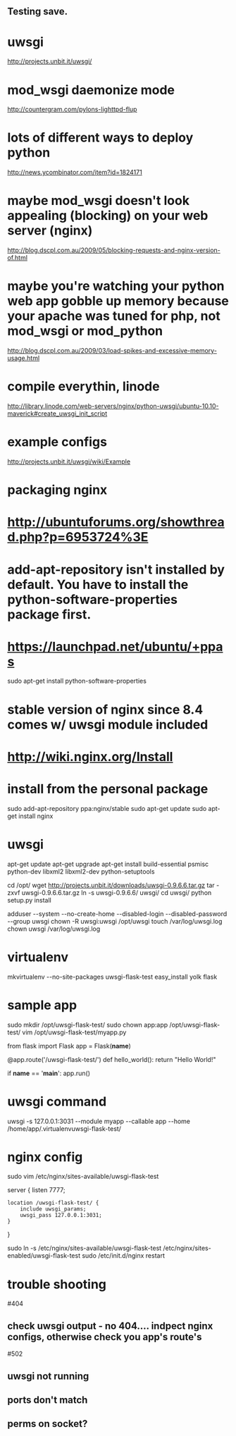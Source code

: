 Testing save.
-----
# uwsgi
http://projects.unbit.it/uwsgi/

# mod_wsgi daemonize mode
http://countergram.com/pylons-lighttpd-flup

# lots of different ways to deploy python
http://news.ycombinator.com/item?id=1824171

# maybe mod_wsgi doesn't look appealing (blocking) on your web server (nginx)
http://blog.dscpl.com.au/2009/05/blocking-requests-and-nginx-version-of.html

# maybe you're watching your python web app gobble up memory because your apache was tuned for php, not mod_wsgi or mod_python
http://blog.dscpl.com.au/2009/03/load-spikes-and-excessive-memory-usage.html

# compile everythin, linode
http://library.linode.com/web-servers/nginx/python-uwsgi/ubuntu-10.10-maverick#create_uwsgi_init_script


# example configs
http://projects.unbit.it/uwsgi/wiki/Example

# packaging nginx
# http://ubuntuforums.org/showthread.php?p=6953724%3E

# add-apt-repository isn't installed by default. You have to install the python-software-properties package first.
# https://launchpad.net/ubuntu/+ppas
sudo apt-get install python-software-properties

# stable version of nginx since 8.4 comes w/ uwsgi module included
# http://wiki.nginx.org/Install
# install from the personal package
sudo add-apt-repository ppa:nginx/stable
sudo apt-get update 
sudo apt-get install nginx

# uwsgi
apt-get update
apt-get upgrade
apt-get install build-essential psmisc python-dev libxml2 libxml2-dev python-setuptools

cd /opt/
wget http://projects.unbit.it/downloads/uwsgi-0.9.6.6.tar.gz
tar -zxvf uwsgi-0.9.6.6.tar.gz
ln -s uwsgi-0.9.6.6/ uwsgi/
cd uwsgi/
python setup.py install

adduser --system --no-create-home --disabled-login --disabled-password --group uwsgi
chown -R uwsgi:uwsgi /opt/uwsgi
touch /var/log/uwsgi.log
chown uwsgi /var/log/uwsgi.log

# virtualenv
mkvirtualenv --no-site-packages uwsgi-flask-test
easy_install yolk flask


# sample app
sudo mkdir /opt/uwsgi-flask-test/
sudo chown app:app /opt/uwsgi-flask-test/
vim /opt/uwsgi-flask-test/myapp.py

from flask import Flask
app = Flask(__name__)

@app.route('/uwsgi-flask-test/')
def hello_world():
	return "Hello World!"

if __name__ == '__main__':
	app.run()


# uwsgi command
uwsgi -s 127.0.0.1:3031 --module myapp --callable app --home /home/app/.virtualenvuwsgi-flask-test/

# nginx config
sudo vim /etc/nginx/sites-available/uwsgi-flask-test

server {
	listen       7777;

	location /uwsgi-flask-test/ {
		include uwsgi_params;
		uwsgi_pass 127.0.0.1:3031;
	}
}

sudo ln -s /etc/nginx/sites-available/uwsgi-flask-test /etc/nginx/sites-enabled/uwsgi-flask-test
sudo /etc/init.d/nginx restart


# trouble shooting
#404
## check uwsgi output - no 404.... indpect nginx configs, otherwise check you app's route's
#502
## uwsgi not running
## ports don't match
## perms on socket?


